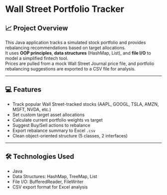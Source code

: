 # Wall Street Portfolio Tracker

## 📈 Project Overview
This Java application tracks a simulated stock portfolio and provides rebalancing recommendations based on target allocations.  
It uses **OOP principles**, **data structures** (HashMap, List), and **file I/O** to model a simplified fintech tool.  
Prices are pulled from a mock Wall Street Journal price file, and portfolio rebalancing suggestions are exported to a CSV file for analysis.

---

## 💻 Features
- Track popular Wall Street-tracked stocks (AAPL, GOOGL, TSLA, AMZN, MSFT, NVDA, etc.)
- Set custom target asset allocations
- Calculate current portfolio weights vs target
- Suggest Buy/Sell actions to rebalance
- Export rebalance summary to Excel `.csv`
- Clean object-oriented structure (5 classes, 2 interfaces)

---

## 🛠 Technologies Used
- Java
- Data Structures: HashMap, TreeMap, List
- File I/O: BufferedReader, FileWriter
- CSV export format for Excel analysis
